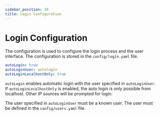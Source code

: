 ```yaml
---
sidebar_position: 10
title: Login Configuration
---
```


# Login Configuration

The configuration is used to configure the login process and the user interface. 
The configuration is stored in the `config/login.yaml` file.

```yaml
autoLogin: true
autoLoginUser: autologin
autoLoginLocalhostOnly: true
```

`autoLogin` enables automatic login with the user specified in `autoLoginUser`. If
`autoLoginLocalhostOnly` is enabled, the auto login is only possible from localhost.
Other IP sources will be prompted for login.

The user specified in `autoLoginUser` must be a known user. The user must be defined in the `config/users.yaml` file.



